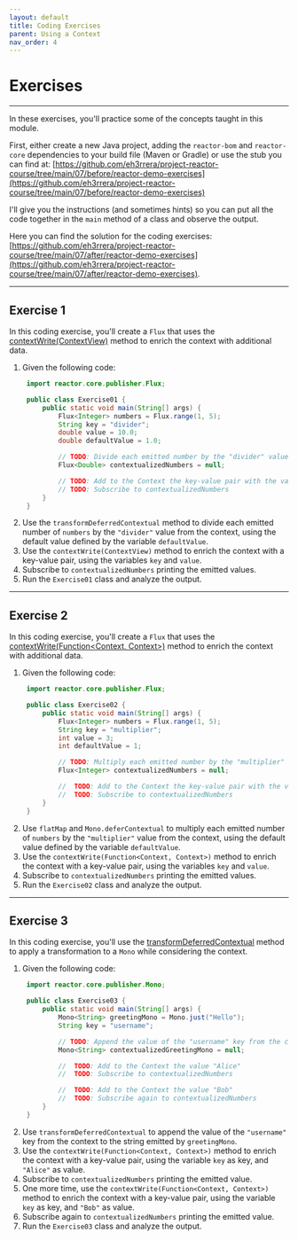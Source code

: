 ```yaml
---
layout: default
title: Coding Exercises
parent: Using a Context
nav_order: 4
---
```


# Exercises
---

In these exercises, you'll practice some of the concepts taught in this module.

First, either create a new Java project, adding the `reactor-bom` and `reactor-core` dependencies to your build file (Maven or Gradle) or use the stub you can find at: [https://github.com/eh3rrera/project-reactor-course/tree/main/07/before/reactor-demo-exercises](https://github.com/eh3rrera/project-reactor-course/tree/main/07/before/reactor-demo-exercises)

I'll give you the instructions (and sometimes hints) so you can put all the code together in the `main` method of a class and observe the output.

Here you can find the solution for the coding exercises: [https://github.com/eh3rrera/project-reactor-course/tree/main/07/after/reactor-demo-exercises](https://github.com/eh3rrera/project-reactor-course/tree/main/07/after/reactor-demo-exercises).

----

## Exercise 1
In this coding exercise, you'll create a `Flux` that uses the [contextWrite(ContextView)](https://projectreactor.io/docs/core/release/api/reactor/core/publisher/Flux.html#contextWrite-reactor.util.context.ContextView-) method to enrich the context with additional data.
1. Given the following code:
   ```java
    import reactor.core.publisher.Flux;

    public class Exercise01 {
        public static void main(String[] args) {
            Flux<Integer> numbers = Flux.range(1, 5);
            String key = "divider";
            double value = 10.0;
            double defaultValue = 1.0;

            // TODO: Divide each emitted number by the "divider" value from the context
            Flux<Double> contextualizedNumbers = null;

            // TODO: Add to the Context the key-value pair with the variables of the same name
            // TODO: Subscribe to contextualizedNumbers
        }
    }
   ```
2. Use the `transformDeferredContextual` method to divide each emitted number of `numbers` by the `"divider"` value from the context, using the default value defined by the variable `defaultValue`.
3. Use the `contextWrite(ContextView)` method to enrich the context with a key-value pair, using the variables `key` and `value`.
4. Subscribe to `contextualizedNumbers` printing the emitted values.
5. Run the `Exercise01` class and analyze the output.

----

## Exercise 2
In this coding exercise, you'll create a `Flux` that uses the [contextWrite(Function<Context, Context>)](https://projectreactor.io/docs/core/release/api/reactor/core/publisher/Flux.html#contextWrite-java.util.function.Function-) method to enrich the context with additional data.
1. Given the following code:
   ```java
    import reactor.core.publisher.Flux;

    public class Exercise02 {
        public static void main(String[] args) {
            Flux<Integer> numbers = Flux.range(1, 5);
            String key = "multiplier";
            int value = 3;
            int defaultValue = 1;

            // TODO: Multiply each emitted number by the "multiplier" value from the context
            Flux<Integer> contextualizedNumbers = null;

            //  TODO: Add to the Context the key-value pair with the variables of the same name
            //  TODO: Subscribe to contextualizedNumbers
        }
    }
   ```
2. Use `flatMap` and `Mono.deferContextual` to multiply each emitted number of `numbers` by the `"multiplier"` value from the context, using the default value defined by the variable `defaultValue`.
3. Use the `contextWrite(Function<Context, Context>)` method to enrich the context with a key-value pair, using the variables `key` and `value`.
4. Subscribe to `contextualizedNumbers` printing the emitted values.
5. Run the `Exercise02` class and analyze the output.

----

## Exercise 3
In this coding exercise, you'll use the [transformDeferredContextual](https://projectreactor.io/docs/core/release/api/reactor/core/publisher/Mono.html#transformDeferredContextual-java.util.function.BiFunction-) method to apply a transformation to a `Mono` while considering the context. 
1. Given the following code:
   ```java
    import reactor.core.publisher.Mono;

    public class Exercise03 {
        public static void main(String[] args) {
            Mono<String> greetingMono = Mono.just("Hello");
            String key = "username";

            // TODO: Append the value of the "username" key from the context to the emitted string
            Mono<String> contextualizedGreetingMono = null;

            //  TODO: Add to the Context the value "Alice"
            //  TODO: Subscribe to contextualizedNumbers

            //  TODO: Add to the Context the value "Bob"
            //  TODO: Subscribe again to contextualizedNumbers
        }
    }
   ```
2. Use `transformDeferredContextual` to append the value of the `"username"` key from the context to the string emitted by `greetingMono`.
3. Use the `contextWrite(Function<Context, Context>)` method to enrich the context with a key-value pair, using the variable `key` as key, and `"Alice"` as value.
4. Subscribe to `contextualizedNumbers` printing the emitted value.
5. One more time, use the `contextWrite(Function<Context, Context>)` method to enrich the context with a key-value pair, using the variable `key` as key, and `"Bob"` as value.
6. Subscribe again to `contextualizedNumbers` printing the emitted value.
7. Run the `Exercise03` class and analyze the output.

